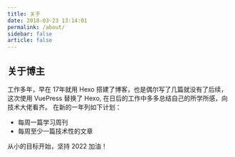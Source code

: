 ```yaml
---
title: 关于
date: 2018-03-23 13:14:01
permalink: /about/
sidebar: false
article: false
---
```


## 关于博主

工作多年，早在 17年就用 Hexo 搭建了博客，也是偶尔写了几篇就没有了后续，这次使用 VuePress 替换了 Hexo, 在日后的工作中多多总结自己的所学所感，向技术大佬看齐。
在新的一年列如下计划：
* 每周一篇学习周刊
* 每周至少一篇技术性的文章

从小的目标开始，坚持 2022 加油！



<!-- ## 访问地球🌎

<html><body><script type="text/javascript" src="//ra.revolvermaps.com/0/0/6.js?i=04kc3rr6zqv&m=0&c=ff0000&cr1=ffffff&f=times_new_roman&l=0&lx=300&ly=180&he=4" async="async"></script></body></html> -->



